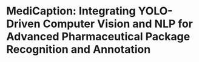 # MediCaption: Integrating YOLO-Driven Computer Vision and NLP for Advanced Pharmaceutical Package Recognition and Annotation
